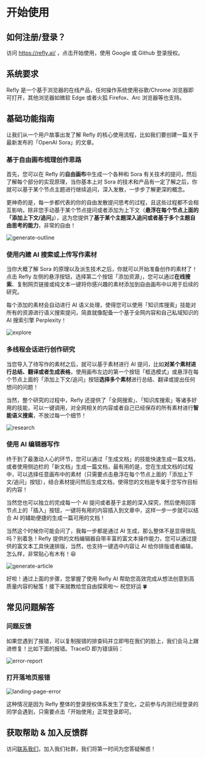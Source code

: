 # 开始使用

## 如何注册/登录？

访问 https://refly.ai/ ，点击开始使用，使用 Google 或 Github 登录授权。

## 系统要求

Refly 是一个基于浏览器的在线产品，任何操作系统使用谷歌/Chrome 浏览器即可打开，其他浏览器如微软 Edge 或者火狐 Firefox、Arc 浏览器等也支持。

## 基础功能指南

让我们从一个用户故事出发了解 Refly 的核心使用流程，比如我们要创建一篇关于最新发布的「OpenAI Sora」的文章。

### 基于自由画布梳理创作思路

首先，您可以在 Refly 的**自由画布**中生成一个各种和 Sora 有关技术的提问，然后了解每个部分的实现原理，当你基本上对 Sora 的技术和产品有一定了解之后，你就可以基于某个节点主题进行继续追问，深入发散，一步步了解更深的概念。

更神奇的是，每一步都代表的你的自由发散提问思考的过程，且这些过程都不会相互影响，除非您手动基于某个节点提问或者添加为上下文（**悬浮在每个节点上面的「添加上下文/追问」**），这为您提供了**基于某个主题深入追问或者基于多个主题自由思考的能力**，非常的自由！

![generate-outline](/images/generate-outline.png)

### 使用内建 AI 搜索或上传写作素材

当你大概了解 Sora 的原理以及派生技术之后，你就可以开始准备创作的素材了！点击 Refly 左侧的悬浮按钮，选择第二个按钮「添加资源」，您可以通过**在线搜索**、复制网页链接或纯文本一键将你感兴趣的素材添加到自由画布中以用于后续的研究。

每个添加的素材会自动进行 AI 语义处理，使得您可以使用「知识库搜索」技能对所有的资源进行语义搜索提问，简直就像配备一个基于全网内容和自己私域知识的 AI 搜索引擎 Perplexity！

![explore](/images/explore.png)

### 多线程会话进行创作研究

当您导入了待写作的素材之后，就可以基于素材进行 AI 提问，比如**对某个素材进行总结、翻译或者生成表格**，使用画布左边的第一个按钮「框选模式」或悬浮在每个节点上面的「添加上下文/追问」按钮**选择多个素材**进行总结、翻译或提出任何想问的问题！

当然，整个研究的过程中，Refly 还提供了「全网搜索」、「知识库搜索」等诸多好用的技能，可以一键调用，对全网相关的内容或者自己已经保存的所有素材进行**智能语义搜索**，不放过每一个细节！

![research](/images/research.png)

### 使用 AI 编辑器写作

终于到了最激动人心的环节，您可以通过「生成文档」的技能快速生成一篇文档，或者使用侧边栏的「新文档」生成一篇文档，最有用的是，您在生成文档的过程中，可以选择任意画布中的素材（只需要点击悬浮在每个节点上面的「添加上下文/追问」按钮），结合素材提问然后生成文档，使得您的文档是专属于您写作目标的内容！

当然您也可以独立的完成每一个 AI 提问或者基于主题的深入探究，然后使用回答节点上的「插入」按钮，一键将有用的内容插入到文章中，这样一步一步就可以结合 AI 的辅助便捷的生成一篇可用的文档！

当然这个时候你可能会问了，我每一步都是通过 AI 生成，那么整体不是显得很乱吗？别着急！Refly 提供的文档编辑器自带丰富的富文本操作能力，您可以通过提供的富文本工具快速排版，当然，也支持一键选中内容让 AI 给你排版或者编辑，怎么样，非常贴心有木有！😆

![generate-article](/images/generate-article.png)

好啦！通过上面的步骤，您掌握了使用 Refly AI 帮助您高效完成从想法创意到高质量内容的秘笈！接下来就教给您自由探索啦～ 祝您好运 🍀

## 常见问题解答

### 问题反馈

如果您遇到了报错，可以复制报错的排查码并立即甩在我们的脸上，我们会马上跟进修复！比如下面的报错。TraceID 即为错误码：

![error-report](/images/error-report.png)

### 打开落地页报错

![landing-page-error](/images/landing-page-error.png)

这种情况是因为 Refly 整体的登录授权体系发生了变化，之前参与内测已经登录的同学会遇到，只需要点击「开始使用」正常登录即可。

## 获取帮助 & 加入反馈群

访问[联系我们](/zh/community/contact-us.md)，加入我们社群，我们将第一时间为您答疑解惑！
